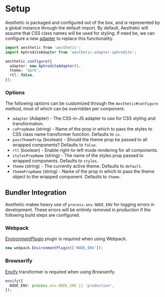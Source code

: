 # Setup

Aesthetic is packaged and configured out of the box, and is represented by a global instance through
the default import. By default, Aesthetic will assume that CSS class names will be used for styling.
If need be, we can configure a new [adapter](./adapters/README.md) to replace this functionality.

```ts
import aesthetic from 'aesthetic';
import AphroditeAdapter from 'aesthetic-adapter-aphrodite';

aesthetic.configure({
  adapter: new AphroditeAdapter(),
  theme: 'dark',
  rtl: false,
});
```

### Options

The following options can be customized through the `Aesthetic#configure` method, most of which can
be overridden per component.

- `adapter` (Adapter) - The CSS-in-JS adapter to use for CSS styling and transformation.
- `cxPropName` (string) - Name of the prop in which to pass the styles to CSS class name transformer
  function. Defaults to `cx`.
- `passThemeProp` (boolean) - Should the theme prop be passed to all wrapped components? Defaults to
  `false`.
- `rtl` (boolean) - Enable right-to-left mode rendering for all components.
- `stylesPropName` (string) - The name of the styles prop passed to wrapped components. Defaults to
  `styles`.
- `theme` (string) - The currently active theme. Defaults to `default`.
- `themePropName` (string) - Name of the prop in which to pass the theme object to the wrapped
  component. Defaults to `theme`.

## Bundler Integration

Aesthetic makes heavy use of `process.env.NODE_ENV` for logging errors in development. These errors
will be entirely removed in production if the following build steps are configured.

### Webpack

[EnvironmentPlugin](https://webpack.js.org/plugins/environment-plugin/) plugin is required when
using Webpack.

```ts
new webpack.EnvironmentPlugin(['NODE_ENV']);
```

### Browserify

[Envify](https://github.com/hughsk/envify) transformer is required when using Browserify.

```ts
envify({
  NODE_ENV: process.env.NODE_ENV || 'production',
});
```
